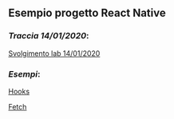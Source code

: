 ## Esempio progetto React Native

### *Traccia 14/01/2020*:

[Svolgimento lab 14/01/2020](Svolgimento_14_01_2020.md)

### *Esempi*:

[Hooks](Hooks.md)

[Fetch](Fetch.md)
